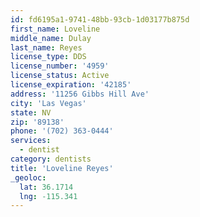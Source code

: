 ```yaml
---
id: fd6195a1-9741-48bb-93cb-1d03177b875d
first_name: Loveline
middle_name: Dulay
last_name: Reyes
license_type: DDS
license_number: '4959'
license_status: Active
license_expiration: '42185'
address: '11256 Gibbs Hill Ave'
city: 'Las Vegas'
state: NV
zip: '89138'
phone: '(702) 363-0444'
services:
  - dentist
category: dentists
title: 'Loveline Reyes'
_geoloc:
  lat: 36.1714
  lng: -115.341
---
```

